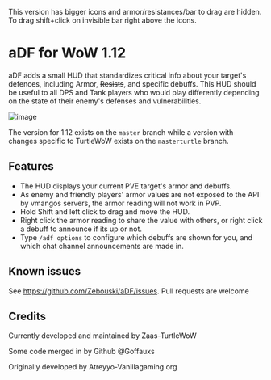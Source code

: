 This version has bigger icons and armor/resistances/bar to drag are hidden. To drag shift+click on invisible bar right above the icons.

# aDF for WoW 1.12
aDF adds a small HUD that standardizes critical info about your target's defences, including Armor, ~~Resists~~, and specific debuffs. This HUD should be useful to all DPS and Tank players who would play differently depending on the state of their enemy's defenses and vulnerabilities.

![image](https://github.com/Zebouski/aDF/assets/11151284/d4f9b479-4498-4ec7-88c8-501f9cf759b5)

The version for 1.12 exists on the `master` branch while a version with changes specific to TurtleWoW exists on the `masterturtle` branch.

## Features
* The HUD displays your current PVE target's armor and debuffs.
* As enemy and friendly players' armor values are not exposed to the API by vmangos servers, the armor reading will not work in PVP. 
* Hold Shift and left click to drag and move the HUD.
* Right click the armor reading to share the value with others, or right click a debuff to announce if its up or not. 
* Type `/adf options` to configure which debuffs are shown for you, and which chat channel announcements are made in.

## Known issues

See https://github.com/Zebouski/aDF/issues. Pull requests are welcome

## Credits

Currently developed and maintained by Zaas-TurtleWoW

Some code merged in by Github @Goffauxs

Originally developed by Atreyyo-Vanillagaming.org
